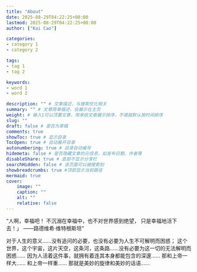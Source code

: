 ```yaml
---
title: "About"
date: 2025-08-29T04:22:25+08:00
lastmod: 2025-08-29T04:22:25+08:00
author: ["Kai Cao"]

categories:
- category 1
- category 2

tags:
- tag 1
- tag 2

keywords:
- word 1
- word 2

description: "" # 文章描述，与搜索优化相关
summary: "" # 文章简单描述，会展示在主页
weight: # 输入1可以顶置文章，用来给文章展示排序，不填就默认按时间排序
slug: ""
draft: false # 是否为草稿
comments: true
showToc: true # 显示目录
TocOpen: true # 自动展开目录
autonumbering: true # 目录自动编号
hidemeta: false # 是否隐藏文章的元信息，如发布日期、作者等
disableShare: true # 底部不显示分享栏
searchHidden: false # 该页面可以被搜索到
showbreadcrumbs: true #顶部显示当前路径
mermaid: true
cover:
    image: ""
    caption: ""
    alt: ""
    relative: false
---
```


“人啊，幸福吧！
不沉溺在幸福中，也不对世界感到绝望，
只是幸福地活下去！」
——路德维希·维特根斯坦“

对于人生的意义……没有追问的必要，也没有必要为人生不可解明而困惑；
这个世界，这个宇宙，这片天空，这条河，这条路……没有必要为这一切的无法解明而困惑……
因为人活着这件事，就拥有着连其本身都能包含的深邃……
那和上帝一样大……
和上帝一样重……
那就是美妙的旋律和美妙的话语……

<!-- more -->
